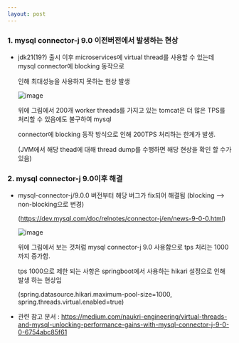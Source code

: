 ```yaml
---
layout: post
---
```


### 1. mysql connector-j 9.0 이전버전에서 발생하는 현상

- jdk21(19?) 출시 이후 microservices에 virtual thread를 사용할 수 있는데 mysql connector에 blocking 동작으로

  인해 최대성능을 사용하지 못하는 현상 발생

  ![image](https://github.com/user-attachments/assets/b3d14945-170a-400c-a1af-f9214129f441)

  위에 그림에서 200개 worker threads를 가지고 있는 tomcat은 더 많은 TPS를 처리할 수 있음에도 불구하여 mysql

  connector에 blocking 동작 방식으로 인해 200TPS 처리하는 한계가 발생.

  (JVM에서 해당 thead에 대해 thread dump를 수행하면 해당 현상을 확인 할 수가 있음)


### 2. mysql connector-j 9.0이후 해결

- mysql-connector-j/9.0.0 버전부터 해당 버그가 fix되어 해결됨 (blocking --> non-blocking으로 변경)

  (https://dev.mysql.com/doc/relnotes/connector-j/en/news-9-0-0.html)


  ![image](https://github.com/user-attachments/assets/3e312c55-02f3-4c3b-9953-2a01f4ff893a)

  위에 그림에서 보는 것처럼 mysql connector-j 9.0 사용함으로 tps 처리는 1000까지 증가함.

  tps 1000으로 제한 되는 사항은 springboot에서 사용하는 hikari 설정으로 인해 발생 하는 현상임

  (spring.datasource.hikari.maximum-pool-size=1000, spring.threads.virtual.enabled=true)

- 관련 참고 문서 : https://medium.com/naukri-engineering/virtual-threads-and-mysql-unlocking-performance-gains-with-mysql-connector-j-9-0-0-6754abc85f61
